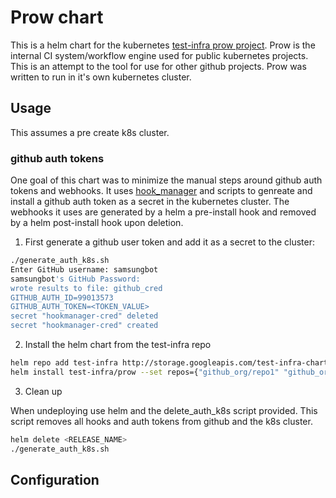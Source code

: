 # Prow chart 

This is a helm chart for the kubernetes [test-infra prow project](https://github.com/kubernetes/test-infra/tree/master/prow).  Prow is the internal CI system/workflow engine used for public kubernetes projects.  This is an attempt to the tool for use for other github projects.  Prow was written to run in it's own kubernetes cluster.

## Usage

This assumes a pre create k8s cluster.

### github auth tokens

One goal of this chart was to minimize the manual steps around github auth tokens and webhooks.  It uses [hook_manager](https://github.com/jfelten/hook_manager) and scripts to genreate and install a github auth token as a secret in the kubernetes cluster.  The webhooks it uses are generated by a helm a pre-install hook and removed by a helm post-install hook upon deletion.

1. First generate a github user token and add it as a secret to the cluster:

```bash
./generate_auth_k8s.sh
Enter GitHub username: samsungbot
samsungbot's GitHub Password:
wrote results to file: github_cred
GITHUB_AUTH_ID=99013573
GITHUB_AUTH_TOKEN=<TOKEN_VALUE>
secret "hookmanager-cred" deleted
secret "hookmanager-cred" created
```


2. Install the helm chart from the test-infra repo

```bash
helm repo add test-infra http://storage.googleapis.com/test-infra-charts
helm install test-infra/prow --set repos={"github_org/repo1" "github_org/repo2" ...}
```

3. Clean up

When undeploying use helm and the delete_auth_k8s script provided. This script removes all hooks and auth tokens from github and the k8s cluster.

```bash
helm delete <RELEASE_NAME>
./generate_auth_k8s.sh
```

## Configuration



